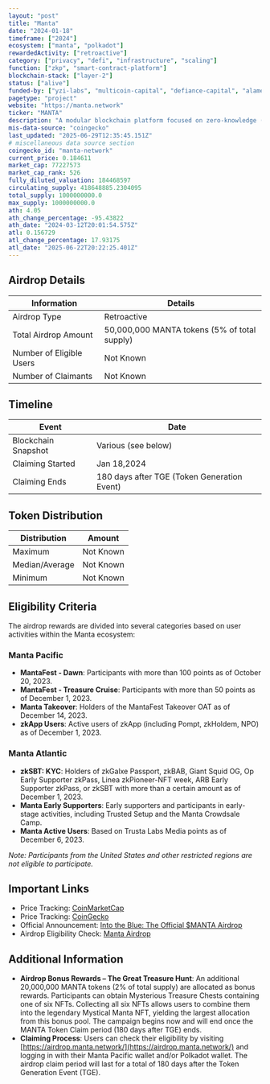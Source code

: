 ```yaml
---
layout: "post"
title: "Manta"
date: "2024-01-18"
timeframe: ["2024"]
ecosystem: ["manta", "polkadot"]
rewardedActivity: ["retroactive"]
category: ["privacy", "defi", "infrastructure", "scaling"]
function: ["zkp", "smart-contract-platform"]
blockchain-stack: ["layer-2"]
status: ["alive"]
funded-by: ["yzi-labs", "multicoin-capital", "defiance-capital", "alameda-research"]
pagetype: "project"
website: "https://manta.network"
ticker: "MANTA"
description: "A modular blockchain platform focused on zero-knowledge (ZK) applications, offering privacy-preserving decentralized finance (DeFi) solutions."
mis-data-source: "coingecko"
last_updated: "2025-06-29T12:35:45.151Z"
# miscellaneous data source section
coingecko_id: "manta-network"
current_price: 0.184611
market_cap: 77227573
market_cap_rank: 526
fully_diluted_valuation: 184468597
circulating_supply: 418648885.2304095
total_supply: 1000000000.0
max_supply: 1000000000.0
ath: 4.05
ath_change_percentage: -95.43822
ath_date: "2024-03-12T20:01:54.575Z"
atl: 0.156729
atl_change_percentage: 17.93175
atl_date: "2025-06-22T20:22:25.401Z"
---
```


## Airdrop Details

| Information              | Details                                      |
| ------------------------ | -------------------------------------------- |
| Airdrop Type             | Retroactive                                  |
| Total Airdrop Amount     | 50,000,000 MANTA tokens (5% of total supply) |
| Number of Eligible Users | Not Known                                    |
| Number of Claimants      | Not Known                                    |

## Timeline

| Event               | Date                                        |
| ------------------- | ------------------------------------------- |
| Blockchain Snapshot | Various (see below)                         |
| Claiming Started    | Jan 18,2024                                 |
| Claiming Ends       | 180 days after TGE (Token Generation Event) |

## Token Distribution

| Distribution   | Amount    |
| -------------- | --------- |
| Maximum        | Not Known |
| Median/Average | Not Known |
| Minimum        | Not Known |

## Eligibility Criteria

The airdrop rewards are divided into several categories based on user activities within the Manta ecosystem:

### Manta Pacific

- **MantaFest - Dawn**: Participants with more than 100 points as of October 20, 2023.
- **MantaFest - Treasure Cruise**: Participants with more than 50 points as of December 1, 2023.
- **Manta Takeover**: Holders of the MantaFest Takeover OAT as of December 14, 2023.
- **zkApp Users**: Active users of zkApp (including Pompt, zkHoldem, NPO) as of December 1, 2023.

### Manta Atlantic

- **zkSBT: KYC**: Holders of zkGalxe Passport, zkBAB, Giant Squid OG, Op Early Supporter zkPass, Linea zkPioneer-NFT week, ARB Early Supporter zkPass, or zkSBT with more than a certain amount as of December 1, 2023.
- **Manta Early Supporters**: Early supporters and participants in early-stage activities, including Trusted Setup and the Manta Crowdsale Camp.
- **Manta Active Users**: Based on Trusta Labs Media points as of December 6, 2023.

_Note: Participants from the United States and other restricted regions are not eligible to participate._

## Important Links

- Price Tracking: [CoinMarketCap](https://coinmarketcap.com/currencies/manta-network)
- Price Tracking: [CoinGecko](https://www.coingecko.com/en/coins/manta-network)
- Official Announcement: [Into the Blue: The Official $MANTA Airdrop](https://mantanetwork.medium.com/into-the-blue-the-official-manta-airdrop-59dc9f938575)
- Airdrop Eligibility Check: [Manta Airdrop](https://airdrop.manta.network/)

## Additional Information

- **Airdrop Bonus Rewards – The Great Treasure Hunt**: An additional 20,000,000 MANTA tokens (2% of total supply) are allocated as bonus rewards. Participants can obtain Mysterious Treasure Chests containing one of six NFTs. Collecting all six NFTs allows users to combine them into the legendary Mystical Manta NFT, yielding the largest allocation from this bonus pool. The campaign begins now and will end once the MANTA Token Claim period (180 days after TGE) ends.
- **Claiming Process**: Users can check their eligibility by visiting [https://airdrop.manta.network/](https://airdrop.manta.network/) and logging in with their Manta Pacific wallet and/or Polkadot wallet. The airdrop claim period will last for a total of 180 days after the Token Generation Event (TGE).